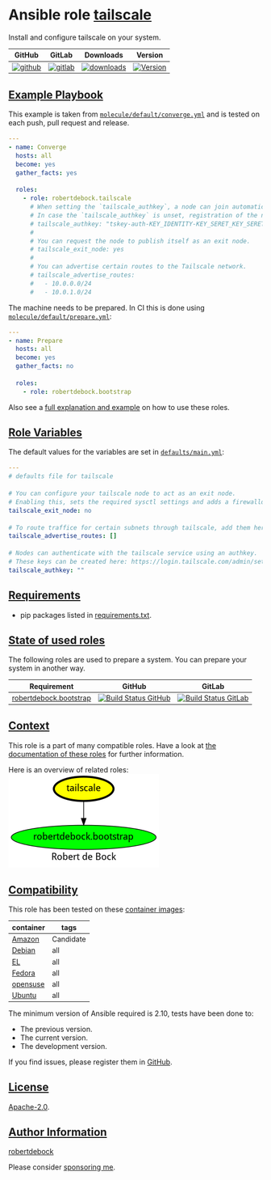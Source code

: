 # Ansible role [tailscale](#tailscale)

Install and configure tailscale on your system.

|GitHub|GitLab|Downloads|Version|
|------|------|---------|-------|
|[![github](https://github.com/robertdebock/ansible-role-tailscale/workflows/Ansible%20Molecule/badge.svg)](https://github.com/robertdebock/ansible-role-tailscale/actions)|[![gitlab](https://gitlab.com/robertdebock-iac/ansible-role-tailscale/badges/master/pipeline.svg)](https://gitlab.com/robertdebock-iac/ansible-role-tailscale)|[![downloads](https://img.shields.io/ansible/role/d/24602)](https://galaxy.ansible.com/robertdebock/tailscale)|[![Version](https://img.shields.io/github/release/robertdebock/ansible-role-tailscale.svg)](https://github.com/robertdebock/ansible-role-tailscale/releases/)|

## [Example Playbook](#example-playbook)

This example is taken from [`molecule/default/converge.yml`](https://github.com/robertdebock/ansible-role-tailscale/blob/master/molecule/default/converge.yml) and is tested on each push, pull request and release.

```yaml
---
- name: Converge
  hosts: all
  become: yes
  gather_facts: yes

  roles:
    - role: robertdebock.tailscale
      # When setting the `tailscale_authkey`, a node can join automatically.
      # In case the `tailscale_authkey` is unset, registration of the node is manual.
      # tailscale_authkey: "tskey-auth-KEY_IDENTITY-KEY_SERET_KEY_SERET_KEY_SERET_KE"
      #
      # You can request the node to publish itself as an exit node.
      # tailscale_exit_node: yes
      #
      # You can advertise certain routes to the Tailscale network.
      # tailscale_advertise_routes:
      #   - 10.0.0.0/24
      #   - 10.0.1.0/24
```

The machine needs to be prepared. In CI this is done using [`molecule/default/prepare.yml`](https://github.com/robertdebock/ansible-role-tailscale/blob/master/molecule/default/prepare.yml):

```yaml
---
- name: Prepare
  hosts: all
  become: yes
  gather_facts: no

  roles:
    - role: robertdebock.bootstrap
```

Also see a [full explanation and example](https://robertdebock.nl/how-to-use-these-roles.html) on how to use these roles.

## [Role Variables](#role-variables)

The default values for the variables are set in [`defaults/main.yml`](https://github.com/robertdebock/ansible-role-tailscale/blob/master/defaults/main.yml):

```yaml
---
# defaults file for tailscale

# You can configure your tailscale node to act as an exit node.
# Enabling this, sets the required sysctl settings and adds a firewalld rule.
tailscale_exit_node: no

# To route traffice for certain subnets through tailscale, add them here.
tailscale_advertise_routes: []

# Nodes can authenticate with the tailscale service using an authkey.
# These keys can be created here: https://login.tailscale.com/admin/settings/keys
tailscale_authkey: ""
```

## [Requirements](#requirements)

- pip packages listed in [requirements.txt](https://github.com/robertdebock/ansible-role-tailscale/blob/master/requirements.txt).

## [State of used roles](#state-of-used-roles)

The following roles are used to prepare a system. You can prepare your system in another way.

| Requirement | GitHub | GitLab |
|-------------|--------|--------|
|[robertdebock.bootstrap](https://galaxy.ansible.com/robertdebock/bootstrap)|[![Build Status GitHub](https://github.com/robertdebock/ansible-role-bootstrap/workflows/Ansible%20Molecule/badge.svg)](https://github.com/robertdebock/ansible-role-bootstrap/actions)|[![Build Status GitLab](https://gitlab.com/robertdebock-iac/ansible-role-bootstrap/badges/master/pipeline.svg)](https://gitlab.com/robertdebock-iac/ansible-role-bootstrap)|

## [Context](#context)

This role is a part of many compatible roles. Have a look at [the documentation of these roles](https://robertdebock.nl/) for further information.

Here is an overview of related roles:
![dependencies](https://raw.githubusercontent.com/robertdebock/ansible-role-tailscale/png/requirements.png "Dependencies")

## [Compatibility](#compatibility)

This role has been tested on these [container images](https://hub.docker.com/u/robertdebock):

|container|tags|
|---------|----|
|[Amazon](https://hub.docker.com/r/robertdebock/amazonlinux)|Candidate|
|[Debian](https://hub.docker.com/r/robertdebock/debian)|all|
|[EL](https://hub.docker.com/r/robertdebock/enterpriselinux)|all|
|[Fedora](https://hub.docker.com/r/robertdebock/fedora/)|all|
|[opensuse](https://hub.docker.com/r/robertdebock/opensuse)|all|
|[Ubuntu](https://hub.docker.com/r/robertdebock/ubuntu)|all|

The minimum version of Ansible required is 2.10, tests have been done to:

- The previous version.
- The current version.
- The development version.

If you find issues, please register them in [GitHub](https://github.com/robertdebock/ansible-role-tailscale/issues).

## [License](#license)

[Apache-2.0](https://github.com/robertdebock/ansible-role-tailscale/blob/master/LICENSE).

## [Author Information](#author-information)

[robertdebock](https://robertdebock.nl/)

Please consider [sponsoring me](https://github.com/sponsors/robertdebock).
